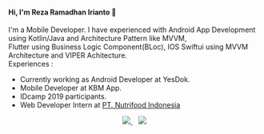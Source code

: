 #### Hi, I'm Reza Ramadhan Irianto 👋

I'm a Mobile Developer. I have experienced with Android App Development using Kotlin/Java and Architecture Pattern like MVVM,  
Flutter using Business Logic Component(BLoc), IOS Swiftui using MVVM Architecture and VIPER Achitecture. <br/> 
Experiences :   
 
- Currently working as Android Developer at YesDok.
- Mobile Developer at KBM App.
- IDcamp 2019 participants.
- Web Developer Intern at [PT. Nutrifood Indonesia](http://nutrifood.co.id) 
  
<p align='center'>
<a href="https://rezaramadhanirianto.github.io/">
  <img src="https://img.shields.io/badge/Portfolio%20Website-%231DA1F2.svg?&style=for-the-badge&logo=internet&logoColor=white" />
</a>&nbsp;&nbsp;
<a href="https://www.linkedin.com/in/rezaramadhanirianto/">
  <img src="https://img.shields.io/badge/linkedin-%230077B5.svg?&style=for-the-badge&logo=linkedin&logoColor=white" />
</a>
</p>
 
